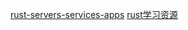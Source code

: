 [rust-servers-services-apps](https://github.com/peshwar9/rust-servers-services-apps )
[rust学习资源](https://rustmagazine.github.io/rust_magazine_2021/chapter_8/learn.html)
